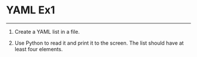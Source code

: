 # YAML Ex1
----------

1. Create a YAML list in a file.

2. Use Python to read it and print it to the screen. The list should have at 
   least four elements.
